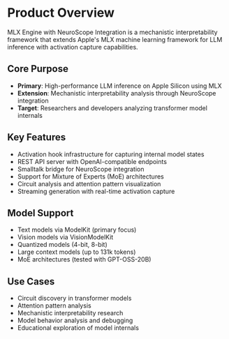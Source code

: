 # Product Overview

MLX Engine with NeuroScope Integration is a mechanistic interpretability framework that extends Apple's MLX machine learning framework for LLM inference with activation capture capabilities.

## Core Purpose
- **Primary**: High-performance LLM inference on Apple Silicon using MLX
- **Extension**: Mechanistic interpretability analysis through NeuroScope integration
- **Target**: Researchers and developers analyzing transformer model internals

## Key Features
- Activation hook infrastructure for capturing internal model states
- REST API server with OpenAI-compatible endpoints
- Smalltalk bridge for NeuroScope integration
- Support for Mixture of Experts (MoE) architectures
- Circuit analysis and attention pattern visualization
- Streaming generation with real-time activation capture

## Model Support
- Text models via ModelKit (primary focus)
- Vision models via VisionModelKit
- Quantized models (4-bit, 8-bit)
- Large context models (up to 131k tokens)
- MoE architectures (tested with GPT-OSS-20B)

## Use Cases
- Circuit discovery in transformer models
- Attention pattern analysis
- Mechanistic interpretability research
- Model behavior analysis and debugging
- Educational exploration of model internals